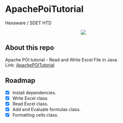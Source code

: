 # ApachePoiTutorial
Hexaware / SDET HTD

<div align=center>
     <a href="https://poi.apache.org/" target="_blank"><img src="https://img.shields.io/badge/Apache%20POI-5.2.2-D22128?style=for-the-badge&logo=Apache&labelColor=20232a" /></a>
</div>

## About this repo

Apache POI tutorial - Read and Write Excel File in Java.
<br>
Link: [ApachePOITutorial]

[ApachePOITutorial]: https://howtodoinjava.com/java/library/readingwriting-excel-files-in-java-poi-tutorial/

## Roadmap

- [x] Install dependencies.
- [x] Write Excel class.
- [x] Read Excel class.
- [x] Add and Evaluate formulas class.
- [x] Formatting cells class.
